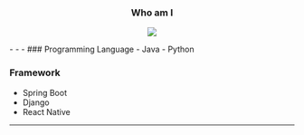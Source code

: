 <div align="center">

### Who am I
<a href="https://www.linkedin.com/in/su-yeon-koo-7222292b4/" target="_blank"><img src="https://img.shields.io/badge/LinkedIn-0A66C2?style=for-the-badge&logo=LinkedIn&logoColor=FFFF"/></a>

</div>
- - -
### Programming Language
- Java
- Python

### Framework
- Spring Boot
- Django
- React Native

- - -
